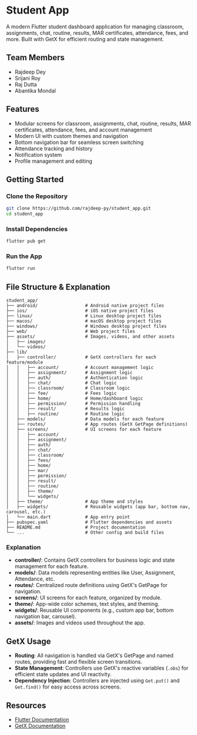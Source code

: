# Student App

A modern Flutter student dashboard application for managing classroom, assignments, chat, routine, results, MAR certificates, attendance, fees, and more. Built with GetX for efficient routing and state management.

## Team Members
- Rajdeep Dey
- Srijani Roy
- Raj Dutta
- Abantika Mondal

## Features
- Modular screens for classroom, assignments, chat, routine, results, MAR certificates, attendance, fees, and account management
- Modern UI with custom themes and navigation
- Bottom navigation bar for seamless screen switching
- Attendance tracking and history
- Notification system
- Profile management and editing

## Getting Started

### Clone the Repository
```bash
git clone https://github.com/rajdeep-py/student_app.git
cd student_app
```

### Install Dependencies
```bash
flutter pub get
```

### Run the App
```bash
flutter run
```

## File Structure & Explanation
```
student_app/
├── android/                  # Android native project files
├── ios/                      # iOS native project files
├── linux/                    # Linux desktop project files
├── macos/                    # macOS desktop project files
├── windows/                  # Windows desktop project files
├── web/                      # Web project files
├── assets/                   # Images, videos, and other assets
│   ├── images/
│   └── videos/
├── lib/
│   ├── controller/           # GetX controllers for each feature/module
│   │   ├── account/          # Account management logic
│   │   ├── assignment/       # Assignment logic
│   │   ├── auth/             # Authentication logic
│   │   ├── chat/             # Chat logic
│   │   ├── classroom/        # Classroom logic
│   │   ├── fee/              # Fees logic
│   │   ├── home/             # Home/dashboard logic
│   │   ├── permission/       # Permission handling
│   │   ├── result/           # Results logic
│   │   ├── routine/          # Routine logic
│   ├── models/               # Data models for each feature
│   ├── routes/               # App routes (GetX GetPage definitions)
│   ├── screens/              # UI screens for each feature
│   │   ├── account/
│   │   ├── assignment/
│   │   ├── auth/
│   │   ├── chat/
│   │   ├── classroom/
│   │   ├── fees/
│   │   ├── home/
│   │   ├── mar/
│   │   ├── permission/
│   │   ├── result/
│   │   ├── routine/
│   │   ├── theme/
│   │   └── widgets/
│   ├── theme/                # App theme and styles
│   ├── widgets/              # Reusable widgets (app bar, bottom nav, carousel, etc.)
│   └── main.dart             # App entry point
├── pubspec.yaml              # Flutter dependencies and assets
├── README.md                 # Project documentation
└── ...                       # Other config and build files
```

### Explanation
- **controller/**: Contains GetX controllers for business logic and state management for each feature.
- **models/**: Data models representing entities like User, Assignment, Attendance, etc.
- **routes/**: Centralized route definitions using GetX's GetPage for navigation.
- **screens/**: UI screens for each feature, organized by module.
- **theme/**: App-wide color schemes, text styles, and theming.
- **widgets/**: Reusable UI components (e.g., custom app bar, bottom navigation bar, carousel).
- **assets/**: Images and videos used throughout the app.

## GetX Usage
- **Routing**: All navigation is handled via GetX's GetPage and named routes, providing fast and flexible screen transitions.
- **State Management**: Controllers use GetX's reactive variables (`.obs`) for efficient state updates and UI reactivity.
- **Dependency Injection**: Controllers are injected using `Get.put()` and `Get.find()` for easy access across screens.

## Resources
- [Flutter Documentation](https://docs.flutter.dev/)
- [GetX Documentation](https://pub.dev/packages/get)
